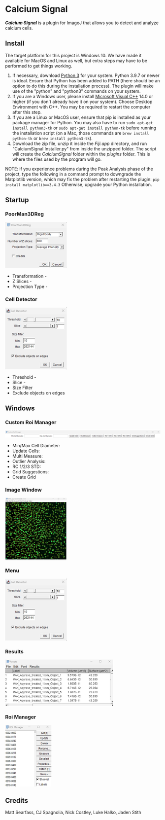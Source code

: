 # Calcium Signal
***Calcium Signal*** is a plugin for ImageJ that allows you to detect and analyze calcium cells.

## Install
The target platform for this project is Windows 10. We have made it available for MacOS and Linux as well, but extra steps may have to be performed to get things working.
1. If necessary, download [Python 3](https://www.python.org/downloads/) for your system. Python 3.9.7 or newer is ideal. Ensure that Python has been added to PATH (there should be an option to do this during the installation process). The plugin will make use of the "python" and "python3" commands on your system.
2. If you are a Windows user, please install [Microsoft Visual C++](https://visualstudio.microsoft.com/visual-cpp-build-tools/) 14.0 or higher (if you don't already have it on your system). Choose Desktop Environment with C++. You may be required to restart the computer after this step.
3. If you are a Linux or MacOS user, ensure that pip is installed as your package manager for Python. You may also have to run `sudo apt-get install python3-tk` or `sudo apt-get install python-tk` before running the installation script (on a Mac, those commands are `brew install python-tk` or `brew install python3-tk`).
4. Download the zip file, unzip it inside the *Fiji.app* directory, and run "CalciumSignal Installer.py" from inside the unzipped folder. The script will create the *CalciumSignal* folder within the *plugins* folder. This is where the files used by the program will go.

NOTE: if you experience problems during the Peak Analysis phase of the project, type the following in a command prompt to downgrade the Matplotlib version, which may fix the problem after restarting the plugin:
`pip install matplotlib==3.4.3`
Otherwise, upgrade your Python installation.

## Startup
### PoorMan3DReg
<img src="https://github.com/jstith09/calcium/blob/main/poorman.jpg" width="200" height="150">

  - Transformation -
  - Z Slices -
  - Projection Type -
 
### Cell Detector
<img src="https://github.com/jstith09/CISC498Project-Group17/blob/main/celldetector.jpg" width="200" height="200">

  - Threshold -
  - Slice -
  - Size Filter
  - Exclude objects on edges

## Windows

### Custom Roi Manager
<img src="https://github.com/jstith09/CISC498Project-Group17/blob/main/customroimanager.jpg">

  - Min/Max Cell Diameter:
  - Update Cells:
  - Multi Measure:
  - Outlier Analysis:
  - RC 1/2/3 STD:
  - Grid Suggestions:
  - Create Grid
  
### Image Window
<img src="https://github.com/jstith09/CISC498Project-Group17/blob/main/calciumwindow.jpg" width="200" height="200">

### Menu
<img src="https://github.com/jstith09/CISC498Project-Group17/blob/main/celldetector.jpg" width="200" height="200">

### Results
<img src="https://github.com/jstith09/CISC498Project-Group17/blob/main/resultstable.jpg" width="350" height="150">

### Roi Manager
<img src="https://github.com/jstith09/CISC498Project-Group17/blob/main/roimanager.jpg" width="150" height="200">

## Credits

Matt Searfass, CJ Spagnolia, Nick Costley, Luke Halko, Jaden Stith


